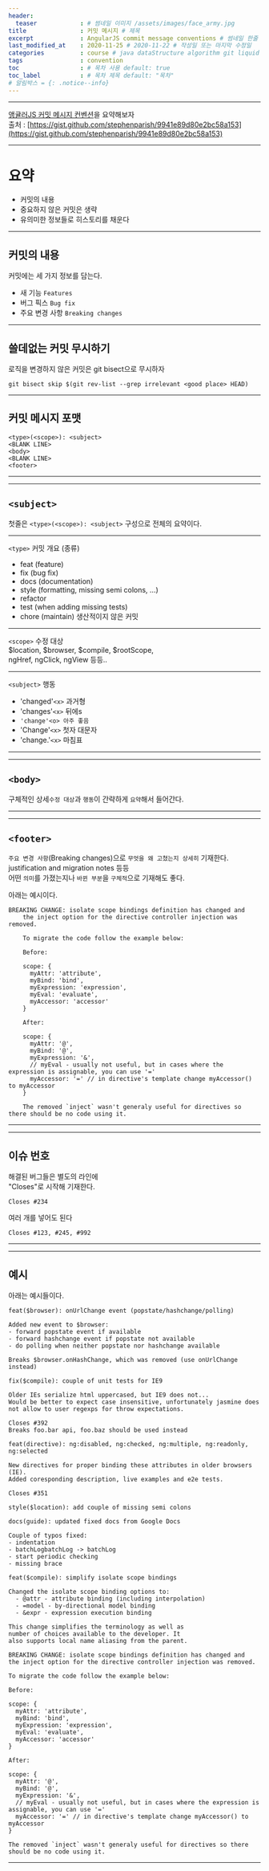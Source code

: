 ```yaml
---
header:
  teaser            : # 썸네일 이미지 /assets/images/face_army.jpg
title               : 커밋 메시지 # 제목
excerpt             : AngularJS commit message conventions # 썸네일 한줄 요약
last_modified_at    : 2020-11-25 # 2020-11-22 # 작성일 또는 마지막 수정일
categories          : course # java dataStructure algorithm git liquid math course / workout journal
tags                : convention
toc                 : # 목차 사용 default: true
toc_label           : # 목차 제목 default: "목차"
# 알림박스 = {: .notice--info}
---
```

---

[앵귤러JS 커밋 메시지 컨벤션](https://gist.github.com/stephenparish/9941e89d80e2bc58a153)을 요약해보자  
출처 : [https://gist.github.com/stephenparish/9941e89d80e2bc58a153](https://gist.github.com/stephenparish/9941e89d80e2bc58a153)

---

# 요약

 * 커밋의 내용
 * 중요하지 않은 커밋은 생략
 * 유의미한 정보들로 히스토리를 채운다

---

## 커밋의 내용

커밋에는 세 가지 정보를 담는다.
 * 새 기능 `Features`
 * 버그 픽스 `Bug fix`
 * 주요 변경 사항 `Breaking changes`

---

## 쓸데없는 커밋 무시하기

로직을 변경하지 않은 커밋은 git bisect으로 무시하자

```
git bisect skip $(git rev-list --grep irrelevant <good place> HEAD)
```

---

## 커밋 메시지 포맷

```
<type>(<scope>): <subject>
<BLANK LINE>
<body>
<BLANK LINE>
<footer>
```

---
---

## `<subject>`
첫줄은 `<type>(<scope>): <subject>` 구성으로 전체의 요약이다.

---

`<type>` 커밋 개요 (종류)
 * feat (feature)
 * fix (bug fix)
 * docs (documentation)
 * style (formatting, missing semi colons, …)
 * refactor
 * test (when adding missing tests)
 * chore (maintain) 생산적이지 않은 커밋

---

`<scope>` 수정 대상  
$location, $browser, $compile, $rootScope,  
ngHref, ngClick, ngView 등등..

---

`<subject>` 행동
 * 'changed'`<x>` 과거형
 * 'changes'`<x>` 뒤에s
 * `'change'<o> 아주 좋음`
 * 'Change'`<x>` 첫자 대문자
 * 'change.'`<x>` 마침표

---
---

## `<body>`

구체적인 상세`수정 대상`과 `행동`이 간략하게 `요약`해서 들어간다.  

---
---

## `<footer>`

`주요 변경 사항`(Breaking changes)으로 `무엇을 왜 고쳤는지 상세히` 기재한다.  
justification and migration notes 등등  
어떤 `의미`를 가졌는지나 `바뀐 부분`을 `구체적`으로 기재해도 좋다.  

아래는 예시이다.

```
BREAKING CHANGE: isolate scope bindings definition has changed and
    the inject option for the directive controller injection was removed.
    
    To migrate the code follow the example below:
    
    Before:
    
    scope: {
      myAttr: 'attribute',
      myBind: 'bind',
      myExpression: 'expression',
      myEval: 'evaluate',
      myAccessor: 'accessor'
    }
    
    After:
    
    scope: {
      myAttr: '@',
      myBind: '@',
      myExpression: '&',
      // myEval - usually not useful, but in cases where the expression is assignable, you can use '='
      myAccessor: '=' // in directive's template change myAccessor() to myAccessor
    }
    
    The removed `inject` wasn't generaly useful for directives so there should be no code using it.
```

---
---

## 이슈 번호

해결된 버그들은 별도의 라인에  
"Closes"로 시작해 기재한다.

```
Closes #234
```

여러 개를 넣어도 된다

```
Closes #123, #245, #992
```

---
---

## 예시

아래는 예시들이다.

```
feat($browser): onUrlChange event (popstate/hashchange/polling)

Added new event to $browser:
- forward popstate event if available
- forward hashchange event if popstate not available
- do polling when neither popstate nor hashchange available

Breaks $browser.onHashChange, which was removed (use onUrlChange instead)
```

```
fix($compile): couple of unit tests for IE9

Older IEs serialize html uppercased, but IE9 does not...
Would be better to expect case insensitive, unfortunately jasmine does
not allow to user regexps for throw expectations.

Closes #392
Breaks foo.bar api, foo.baz should be used instead
```

```
feat(directive): ng:disabled, ng:checked, ng:multiple, ng:readonly, ng:selected

New directives for proper binding these attributes in older browsers (IE).
Added coresponding description, live examples and e2e tests.

Closes #351
```

```
style($location): add couple of missing semi colons
```

```
docs(guide): updated fixed docs from Google Docs

Couple of typos fixed:
- indentation
- batchLogbatchLog -> batchLog
- start periodic checking
- missing brace
```

```
feat($compile): simplify isolate scope bindings

Changed the isolate scope binding options to:
  - @attr - attribute binding (including interpolation)
  - =model - by-directional model binding
  - &expr - expression execution binding

This change simplifies the terminology as well as
number of choices available to the developer. It
also supports local name aliasing from the parent.

BREAKING CHANGE: isolate scope bindings definition has changed and
the inject option for the directive controller injection was removed.

To migrate the code follow the example below:

Before:

scope: {
  myAttr: 'attribute',
  myBind: 'bind',
  myExpression: 'expression',
  myEval: 'evaluate',
  myAccessor: 'accessor'
}

After:

scope: {
  myAttr: '@',
  myBind: '@',
  myExpression: '&',
  // myEval - usually not useful, but in cases where the expression is assignable, you can use '='
  myAccessor: '=' // in directive's template change myAccessor() to myAccessor
}

The removed `inject` wasn't generaly useful for directives so there should be no code using it.
```

---
